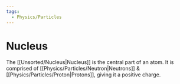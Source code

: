 ```yaml
---
tags:
  - Physics/Particles
---
```

# Nucleus
The [[Unsorted/Nucleus|Nucleus]] is the central part of an atom. It is comprised of [[Physics/Particles/Neutron|Neutrons]] & [[Physics/Particles/Proton|Protons]], giving it a positive charge.